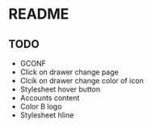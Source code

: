 # README

## TODO

* GCONF
* Click on drawer change page
* Clcik on drawer change color of icon
* Stylesheet hover button
* Accounts content
* Color B logo
* Stylesheet hline
